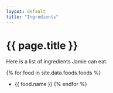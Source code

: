 ```yaml
---
layout: default
title: "Ingredients"
---
```


# {{ page.title }}

Here is a list of ingredients Jamie can eat.

 {% for food in site.data.foods.foods %}
 - {{ food.name }}
{% endfor %}

